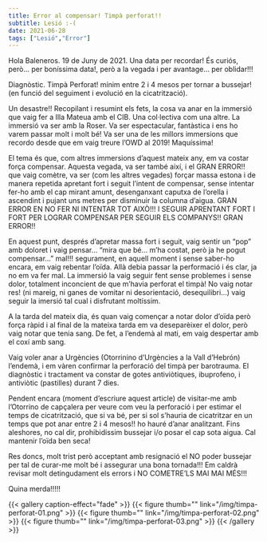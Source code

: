 ```yaml
---
title: Error al compensar! Timpà perforat!!
subtitle: Lesió :-(
date: 2021-06-28
tags: ["Lesió","Error"]
---
```


Hola Baleneros. 19 de Juny de 2021. Una data per recordar! És curiós, però… per boníssima data!, però a la vegada i per avantage… per oblidar!!!

Diagnòstic. Timpà Perforat! mínim entre 2 i 4 mesos per tornar a bussejar! (en funció del seguiment i evolució en la cicatrització).

Un desastre!! Recopilant i resumint els fets, la cosa va anar en la immersió que vaig fer a Illa Mateua amb el CIB. Una col·lectiva com una altre. La immersió va ser amb la Roser. Va ser espectacular, fantàstica i ens ho varem passar molt i molt bé! Va ser una de les millors immersions que recordo desde que em vaig treure l’OWD al 2019! Maquíssima!

El tema és que, com altres immersions d’aquest mateix any, em va costar força compensar. Aquesta vegada, va ser també així, i el GRAN ERROR!! que vaig comètre, va ser (com les altres vegades) forçar massa estona i de manera repetida apretant fort i seguit l’intent de compensar, sense intentar fer-ho amb el cap mirant amunt, desenganxant caputxa de l’orella i ascendint i pujant uns metres per disminuir la columna d’aigua. GRAN ERROR EN NO FER NI INTENTAR TOT AIXÒ!!! I SEGUIR APRENTANT FORT I FORT PER LOGRAR COMPENSAR PER SEGUIR ELS COMPANYS!! GRAN ERROR!!

En aquest punt, després d’apretar massa fort i seguit, vaig sentir un “pop” amb doloret i vaig pensar… “mira que bé… m’ha costat, però ja he pogut compensar…” mal!!! segurament, en aquell moment i sense saber-ho encara, em vaig rebentar l’oïda. Allà debia passar la performació i és clar, ja no em va fer mal. La immersió la vaig seguir fent sense problemes i sense dolor, totalment inconcient de que m’havia perforat el timpà! No vaig notar res! (ni mareig, ni ganes de vomitar ni desorientació, desequilibri…) vaig seguir la imersió tal cual i disfrutant moltíssim.

A la tarda del mateix dia, és quan vaig començar a notar dolor d’oïda però força ràpid i al final de la mateixa tarda em va deseparèixer el dolor, però vaig notar que tenia sang. De fet, a l’endemà al mati, em vaig despertar amb el coxí amb sang.

Vaig voler anar a Urgències (Otorrinino d’Urgències a la Vall d’Hebrón) l’endemà, i em vàren confirmar la perforació del timpà per barotrauma. El diagnòstic i tractament va constar de gotes antiviòtiques, ibuprofeno, i antiviòtic (pastilles) durant 7 dies.

Pendent encara (moment d’escriure aquest article) de visitar-me amb l’Otorrino de capçalera per veure com veu la perforació i per estimar el temps de cicatrització, que si va bé, per si sol s’hauria de cicatritzar en un temps que pot anar entre 2 i 4 mesos!! ho hauré d’anar analitzant. Fins aleshores, no cal dir, prohibidissim bussejar i/o posar el cap sota aigua. Cal mantenir l’oïda ben seca!

Res doncs, molt trist però acceptant amb resignació el NO poder bussejar per tal de curar-me molt bé i assegurar una bona tornada!!! Em caldrà revisar molt detingudament els errors i NO COMETRE’LS MAI MAI MÉS!!!

Quina merda!!!!!

{{< gallery caption-effect="fade" >}}
 {{< figure thumb="" link="/img/timpa-perforat-01.png" >}}
 {{< figure thumb="" link="/img/timpa-perforat-02.png" >}}
 {{< figure thumb="" link="/img/timpa-perforat-03.png" >}}
{{< /gallery >}}
